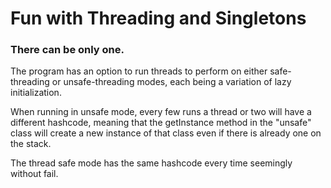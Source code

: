 # Fun with Threading and Singletons

### There can be only one.

The program has an option to run threads to perform on either safe-threading or unsafe-threading modes, each being a variation
of lazy initialization.

When running in unsafe mode, every few runs a thread or two will have a different hashcode, meaning that the
getInstance method in the "unsafe" class will create a new instance of that class even if there is already one on the stack. 

The thread safe mode has the same hashcode every time seemingly without fail.



